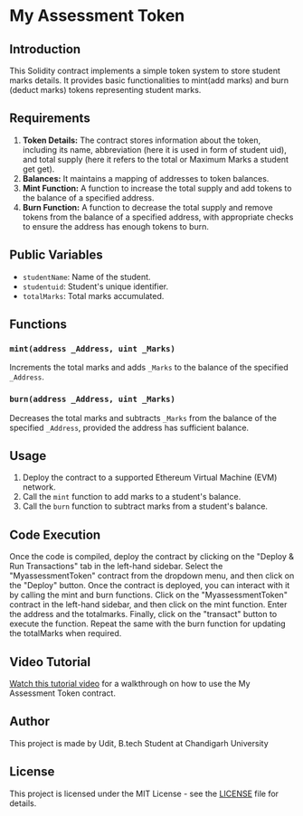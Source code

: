 # My Assessment Token

## Introduction

This Solidity contract implements a simple token system to store student marks details. It provides basic functionalities to mint(add marks) and burn (deduct marks) tokens representing student marks.

## Requirements

1. **Token Details:** The contract stores information about the token, including its name, abbreviation (here it is used in form of student uid), and total supply (here it refers to the total or Maximum Marks a student get get).
2. **Balances:** It maintains a mapping of addresses to token balances.
3. **Mint Function:** A function to increase the total supply and add tokens to the balance of a specified address.
4. **Burn Function:** A function to decrease the total supply and remove tokens from the balance of a specified address, with appropriate checks to ensure the address has enough tokens to burn.

## Public Variables

- `studentName`: Name of the student.
- `studentuid`: Student's unique identifier.
- `totalMarks`: Total marks accumulated.

## Functions

### `mint(address _Address, uint _Marks)`

Increments the total marks and adds `_Marks` to the balance of the specified `_Address`.

### `burn(address _Address, uint _Marks)`

Decreases the total marks and subtracts `_Marks` from the balance of the specified `_Address`, provided the address has sufficient balance.

## Usage

1. Deploy the contract to a supported Ethereum Virtual Machine (EVM) network.
2. Call the `mint` function to add marks to a student's balance.
3. Call the `burn` function to subtract marks from a student's balance.

## Code Execution
Once the code is compiled, deploy the contract by clicking on the "Deploy & Run Transactions" tab in the left-hand sidebar. Select the "MyassessmentToken" contract from the dropdown menu, and then click on the "Deploy" button.
Once the contract is deployed, you can interact with it by calling the mint and burn functions. Click on the "MyassessmentToken" contract in the left-hand sidebar, and then click on the mint function. Enter the address and the totalmarks. Finally, click on the "transact" button to execute the function.
Repeat the same with the burn function for updating the totalMarks when required.

## Video Tutorial

[Watch this tutorial video](https://www.loom.com/share/55ae53f9f9e949f49835d5c7388d5464?sid=1a08b9b3-c654-4aa9-9228-ba73dd3a6353) for a walkthrough on how to use the My Assessment Token contract.

## Author

This project is made by Udit, B.tech Student at Chandigarh University

## License

This project is licensed under the MIT License - see the [LICENSE](LICENSE) file for details.
